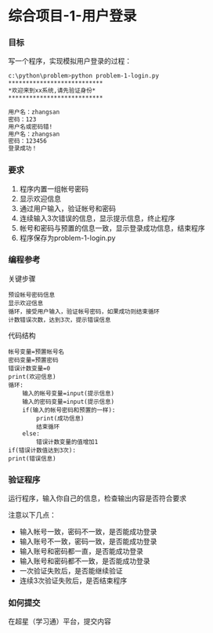 # 综合项目-1-用户登录

### 目标
写一个程序，实现模拟用户登录的过程：
```sh
c:\python\problem>python problem-1-login.py
***************************
*欢迎来到xx系统,请先验证身份*
***************************

用户名：zhangsan
密码：123
用户名或密码错!
用户名：zhangsan
密码：123456
登录成功！
```

### 要求
1. 程序内置一组帐号密码
2. 显示欢迎信息
3. 通过用户输入，验证帐号和密码
4. 连续输入3次错误的信息，显示提示信息，终止程序
5. 帐号和密码与预置的信息一致，显示登录成功信息，结束程序
6. 程序保存为problem-1-login.py

### 编程参考
关键步骤
```
预设帐号密码信息
显示欢迎信息
循环，接受用户输入，验证帐号密码，如果成功则结束循环
计数错误次数，达到3次，提示错误信息
```
代码结构
```
帐号变量=预置帐号名
密码变量=预置密码
错误计数变量=0
print(欢迎信息)
循环:
    输入的帐号变量=input(提示信息)
    输入的密码变量=input(提示信息)
    if(输入的帐号密码和预置的一样):
        print(成功信息)
        结束循环
    else:
        错误计数变量的值增加1
if(错误计数值达到3次):
print(错误信息)
```

### 验证程序
运行程序，输入你自己的信息，检查输出内容是否符合要求

注意以下几点：
- 输入帐号一致，密码不一致，是否能成功登录
- 输入账号不一致，密码一致，是否能成功登录
- 输入账号和密码都一直，是否能成功登录
- 输入账号和密码都不一致，是否能成功登录
- 一次验证失败后，是否能继续验证
- 连续3次验证失败后，是否结束程序

### 如何提交
在超星（学习通）平台，提交内容